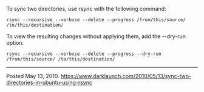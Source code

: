 To sync two directories, use rsync with the following command:
```
rsync --recursive --verbose --delete --progress /from/this/source/ /to/this/destination/
```

To view the resulting changes without applying them, add the --dry-run option.
```
rsync --recursive --verbose --delete --progress --dry-run /from/this/source/ /to/this/destination/
```

---

Posted May 13, 2010.
https://www.darklaunch.com/2010/05/13/sync-two-directories-in-ubuntu-using-rsync